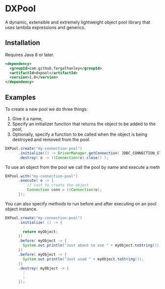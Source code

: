 # DXPool

A dynamic, extensible and extremely lightweight object pool library that uses lambda expressions and generics.

## Installation

Requires Java 8 or later.


```xml
<dependency>
  <groupId>com.github.fergalhanley</groupId>
  <artifactId>dxpool</artifactId>
  <version>1.0</version>
</dependency>
```

## Examples

To create a new pool we do three things:
  1. Give it a name,
  2. Specify an initializer function that returns the object to be added to the pool,
  3. Optionally, specify a function to be called when the object is being destroyed and removed from the pool.

```java
DXPool.create("my-connection-pool")
      .initialize(() -> DriverManager.getConnection( JDBC_CONNECTION_STRING ))
      .destroy( o -> ((Connection)o).close() );
```

To use an object from the pool we call the pool by name and execute a meth

```java
DXPool.with("my-connection-pool")
      .execute( o -> {
          // cast to create the object
          Connection conn = ((Connection)o);
      });
```

You can also specify methods to run before and after executing on an pool object instance.

```java
DXPool.create("my-connection-pool")
      .initialize( () -> {
        :
        return myObject;
      })
      .before( myObject -> {
        System.out.println("Just about to use " + myObject.toString());
      })
      .before( myObject -> {
        System.out.println("Just used " + myObject.toString());
      })
      .destroy( myObject -> {
        :
        :
      });
```
